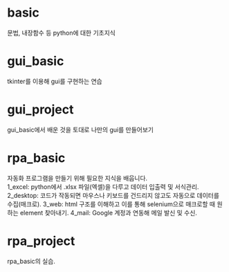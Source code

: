 # basic
문법, 내장함수 등 python에 대한 기초지식

# gui_basic
tkinter를 이용해 gui를 구현하는 연습

# gui_project
gui_basic에서 배운 것을 토대로 나만의 gui를 만들어보기

# rpa_basic
자동화 프로그램을 만들기 위해 필요한 지식을 배웁니다. \
1_excel: python에서 .xlsx 파일(엑셀)을 다루고 데이터 입출력 및 서식관리.
2_desktop: 코드가 작동되면 마우스나 키보드를 건드리지 않고도 자동으로 데이터를 수집(매크로).
3_web: html 구조를 이해하고 이를 통해 selenium으로 매크로할 때 원하는 element 찾아내기.
4_mail: Google 계정과 연동해 메일 발신 및 수신.

# rpa_project
rpa_basic의 실습.
